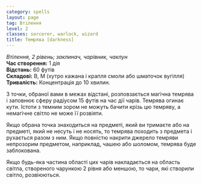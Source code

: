 ```yaml
---
category: spells
layout: page
tag: Втілення
level: 2
classes: sorcerer, warlock, wizard
title: Темрява [darkness]
---
```


_Втілення, 2 рівень; заклинач, чарівник, чаклун_     
**Час створення:** 1 дія    
**Відстань:** 60 футів    
**Складові:** В, М (хутро кажана і крапля смоли або шматочок вугілля)    
**Тривалість:** Концентрація до 10 хвилин.    

З точки, обраної вами в межах відстані, розповзається магічна темрява і заповнює сферу радіусом 15 футів на час дії чарів. Темрява огинає кути. Істоти з темним зором не можуть бачити крізь цю темряву, а немагічне світло не може її розвіяти.    

Якщо обрана точка знаходиться на предметі, який ви тримаєте або на предметі, який не несуть і не носять, то темрява походить з предмета і рухається разом з ним. Якщо повністю накрити джерело темряви непрозорим предметом, наприклад, чашею або шоломом, темрява буде заблокована.    

Якщо будь-яка частина області цих чарів накладається на область світла, створеного чарункою 2 рівня або меншою, то чари, які створили світло, розвіюються. 
